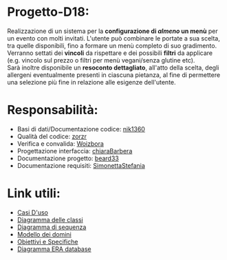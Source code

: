 # Progetto-D18:
Realizzazione di un sistema per la **configurazione di *almeno* un menù** per un evento con molti invitati. L'utente può combinare le portate a sua scelta, tra quelle disponibili, fino a formare un menù completo di suo gradimento.  
Verranno settati dei **vincoli** da rispettare e dei possibili **filtri** da applicare (e.g. vincolo sul prezzo o filtri per menù vegani/senza glutine etc).  
Sarà inoltre disponibile un **resoconto dettagliato**, all'atto della scelta, degli allergeni eventualmente presenti in ciascuna pietanza, al fine di permettere una selezione più fine in relazione alle esigenze dell'utente.

# Responsabilità:
- Basi di dati/Documentazione codice: [nik1360](https://github.com/nik1360)
- Qualità del codice: [zorzr](https://github.com/zorzr)
- Verifica e convalida: [Woizbora](https://github.com/Woizbora)
- Progettazione interfaccia: [chiaraBarbera](https://github.com/chiaraBarbera)
- Documentazione progetto: [beard33](https://github.com/beard33)
- Documentazione requisiti: [SimonettaStefania](https://github.com/SimonettaStefania)

# Link utili:
- [Casi D'uso](https://github.com/IngSW-unipv/Progetto-D18/wiki/Casi-d'uso)
- [Diagramma delle classi](https://github.com/IngSW-unipv/Progetto-D18/wiki/Diagramma-delle-classi)
- [Diagramma di sequenza](https://github.com/IngSW-unipv/Progetto-D18/wiki/Diagrammi-di-sequenza)
- [Modello dei domini](https://github.com/IngSW-unipv/Progetto-D18/wiki/Modello-dei-domini)
- [Obiettivi e Specifiche](https://github.com/IngSW-unipv/Progetto-D18/wiki/Obiettivi-e-specifiche)
- [Diagramma ERA database](https://github.com/IngSW-unipv/Progetto-D18/wiki/Diagramma-ERA-database)
